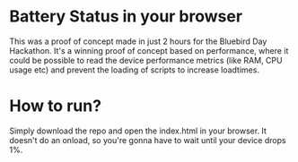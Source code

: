 # Battery Status in your browser
This was a proof of concept made in just 2 hours for the Bluebird Day Hackathon. It's a winning proof of concept based on performance, where it could be possible to read the device performance metrics (like RAM, CPU usage etc) and prevent the loading of scripts to increase loadtimes.

# How to run?
Simply download the repo and open the index.html in your browser. It doesn't do an onload, so you're gonna have to wait until your device drops 1%. 
